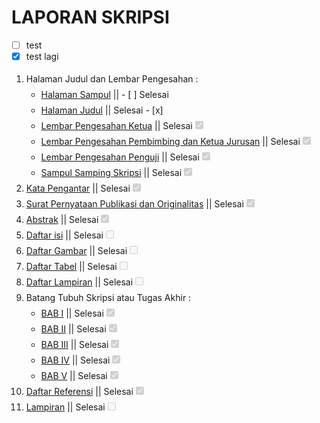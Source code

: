 <h1>LAPORAN SKRIPSI</h1>

- [ ] test
- [x] test lagi

<ol style="line-height: 25px;">
  <li>Halaman Judul dan Lembar Pengesahan :
    <ul>
      <li>
        <a href="https://drive.google.com/open?id=1mqn7sCmbJRYoDGJB0WhyBDRvewvv7Yqj">Halaman Sampul</a> || - [ ] Selesai 
      </li>
      <li>
        <a href="https://drive.google.com/open?id=18IlwYevN4n5EYvYgdpwRprckna1UyHPe">Halaman Judul</a> || Selesai - [x]
      </li>
      <li>
        <a href="https://drive.google.com/open?id=1RwyYWnxvagO52s4xrGmrDnSEl4nmQkwP">Lembar Pengesahan Ketua</a> || Selesai<input type="checkbox" checked disabled>
      </li>
      <li>
        <a href="https://drive.google.com/open?id=1uKM6Mpriw_wvf7snbgRMNzRWWntchb0g">Lembar Pengesahan Pembimbing dan Ketua Jurusan</a> || Selesai<input type="checkbox" checked disabled>
      </li>
      <li>
        <a href="https://drive.google.com/open?id=1bJWLLfv1hJHZz8q-pVI7zvxVl_oNwjAE">Lembar Pengesahan Penguji</a> || Selesai<input type="checkbox" checked disabled>
      </li>
      <li>
        <a href="https://drive.google.com/open?id=1hvfl9_vKfRSw3XgOZ0DAzq_NFhr8GBy8">Sampul Samping Skripsi</a> || Selesai<input type="checkbox" checked disabled>
      </li>
    </ul>
  </li>
  <li>
    <a href="https://drive.google.com/open?id=1YNrQIBE6vsfLLE3r5rLaTgjrILfceual">Kata Pengantar</a> || Selesai<input type="checkbox" checked disabled></li>
  <li><a href="https://drive.google.com/open?id=1ljio-azvZy4ECgARQwWYc-bcrkbsYZAa">Surat Pernyataan Publikasi dan Originalitas</a> || Selesai<input type="checkbox" checked disabled></li>
  <li><a href="https://drive.google.com/open?id=1yg8J3NRlBJ3VHaH5vumx1PiELdQl84Uv">Abstrak</a> || Selesai<input type="checkbox" checked disabled></li>
  <li><a href="#">Daftar isi</a> || Selesai<input type="checkbox" disabled></li>
  <li><a href="#">Daftar Gambar</a> || Selesai<input type="checkbox" disabled></li>
  <li><a href="#">Daftar Tabel</a> || Selesai<input type="checkbox" disabled></li>
  <li><a href="#">Daftar Lampiran</a> || Selesai<input type="checkbox" disabled></li>
  <li>
    Batang Tubuh Skripsi atau Tugas Akhir :
    <ul>
      <li>
        <a href="https://drive.google.com/open?id=12usvWrShbKbCCmshU-8i6SiitqWsAEN9">BAB I</a> || Selesai<input type="checkbox" checked disabled>
      </li>
      <li>
        <a href="https://drive.google.com/open?id=1ChnvpM9M84Uiogh3IcCqaSGdW3MNOFK8">BAB II</a> || Selesai<input type="checkbox" checked disabled>
      </li>
      <li>
        <a href="https://drive.google.com/open?id=1P4WRHza7GB8tDTfek1Awz6nlRBU7YmX-">BAB III</a> || Selesai<input type="checkbox" checked disabled>
      </li>
      <li>
        <a href="https://drive.google.com/open?id=1t10MAmuICX-JrMUifMJuxg_nM11FxtE0">BAB IV</a> || Selesai<input type="checkbox" checked disabled>
      </li>
      <li>
        <a href="https://drive.google.com/open?id=1MNIZg2UMGSHSz0s8HnndX2n_yrzWGTwK">BAB V</a> || Selesai<input type="checkbox" checked disabled>
      </li>
    </ul>
  </li>
  <li><a href="https://drive.google.com/open?id=1wun75oozhIvENr21mYeLtEyf0NYDCSeo">Daftar Referensi</a> || Selesai<input type="checkbox" checked disabled></li>
  <li><a href="#">Lampiran</a> || Selesai<input type="checkbox" disabled></li>
</ol>
